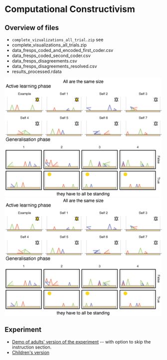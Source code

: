 # Computational Constructivism

## Overview of files

- `complete_vizualizations_all_trial.zip` see 
- complete_visualizations_all_trials.zip
- data_fresps_coded_and_encoded_first_coder.csv
- data_fresps_coded_second_coder.csv
- data_fresps_disagreements.csv
- data_fresps_disagreements_resolved.csv
- results_processed.rdata

![](./examples/p10_child_yjheaxptzh_r2.png "Child facing rule 2: All are the same size")
![](./examples/p10_child_yjheaxptzh_r2.png "Adult facing rule 2: One is blue")

## Experiment

- [Demo of adults' version of the experiment](https://eco.ppls.ed.ac.uk/~nbramley/zendo_kas/demo.html) -- with option to skip the instruction section.
- [Children's version](https://eco.ppls.ed.ac.uk/~nbramley/zendo_kids/task.html)
